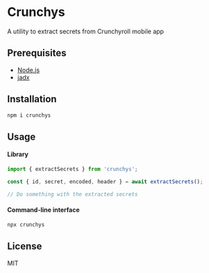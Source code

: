 # Crunchys

A utility to extract secrets from Crunchyroll mobile app

## Prerequisites

- [Node.js](https://nodejs.org/en)
- [jadx](https://github.com/skylot/jadx)

## Installation

```bash
npm i crunchys
```

## Usage

#### Library

```js
import { extractSecrets } from 'crunchys';

const { id, secret, encoded, header } = await extractSecrets();

// Do something with the extracted secrets
```

#### Command-line interface

```bash
npx crunchys
```

## License

MIT
